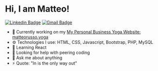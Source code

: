 # Hi, I am Matteo!

 [![Linkedin Badge](https://img.shields.io/badge/-Matteo_Russo-blue?style=flat-square&logo=Linkedin&logoColor=white&link=https://www.linkedin.com/in/mrmatteorusso//)](https://www.linkedin.com/in/mrmatteorusso/) [![Gmail Badge](https://img.shields.io/badge/-mrmatteorusso@gmail.com-c14438?style=flat-square&logo=Gmail&logoColor=white&link=mailto:mrmatteorusso@gmail.com)](mailto:mrmatteorusso@gmail.com)


- 🔭 Currently working on my [My Personal Business Yoga Website: matteorusso.yoga](https://matteorusso.yoga/)
- ⚙️ Technologies I use: HTML, CSS, Javascript, Bootstrap, PHP, MySQL
- 🌱 Learning React
- 🤔 Looking for help with peering coding
- 💬 Ask me about anything
- ⚡ Quote: "In is the only way out"
